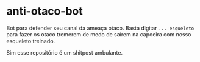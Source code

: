 # anti-otaco-bot

Bot para defender seu canal da ameaça otaco.
Basta digitar `... esqueleto` para fazer os otaco tremerem de medo de saírem na capoeira com nosso esqueleto treinado.

Sim esse repositório é um shitpost ambulante.
